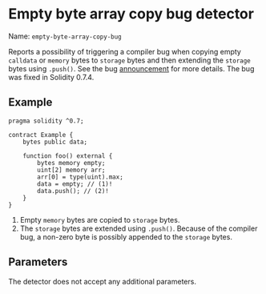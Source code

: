 # Empty byte array copy bug detector

Name: `empty-byte-array-copy-bug`

Reports a possibility of triggering a compiler bug when copying empty `calldata` or `memory` bytes to `storage` bytes and then extending the `storage` bytes using `.push()`.
See the bug [announcement](https://soliditylang.org/blog/2020/10/19/empty-byte-array-copy-bug/) for more details.
The bug was fixed in Solidity 0.7.4.

## Example

```solidity hl_lines="11" linenums="1"
pragma solidity ^0.7;

contract Example {
    bytes public data;

    function foo() external {
        bytes memory empty;
        uint[2] memory arr;
        arr[0] = type(uint).max;
        data = empty; // (1)!
        data.push(); // (2)!
    }
}
```

1. Empty `memory` bytes are copied to `storage` bytes.
2. The `storage` bytes are extended using `.push()`. Because of the compiler bug, a non-zero byte is possibly appended to the `storage` bytes.

## Parameters

The detector does not accept any additional parameters.
